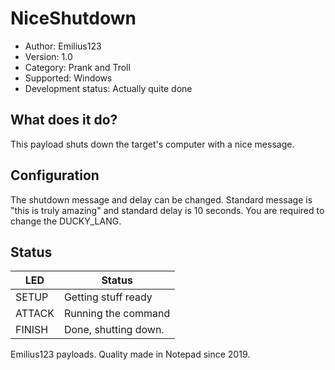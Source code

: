 # NiceShutdown

* Author: Emilius123
* Version: 1.0
* Category: Prank and Troll
* Supported: Windows
* Development status: Actually quite done

## What does it do?

This payload shuts down the target's computer with a nice message.

## Configuration

The shutdown message and delay can be changed. Standard message is "this is truly amazing" and standard delay is 10 seconds. 
You are required to change the DUCKY_LANG.

## Status

| LED    | Status               |
| ------ | ---------------------|
| SETUP  | Getting stuff ready  |
| ATTACK | Running the command  |
| FINISH | Done, shutting down. |


Emilius123 payloads. Quality made in Notepad since 2019.
